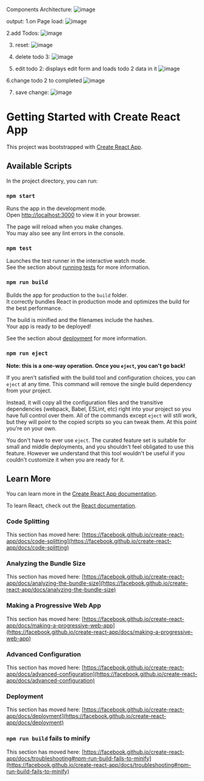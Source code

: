 Components Architecture:
![image](https://user-images.githubusercontent.com/92960836/223855703-b4617163-3901-4b43-82d4-fd5f9acf4a25.png)

output:
1.on Page load:
![image](https://user-images.githubusercontent.com/92960836/223849162-1018eceb-d290-4cbf-8783-d9fb586d1045.png)

2.add Todos:
![image](https://user-images.githubusercontent.com/92960836/223849733-7016d6fc-966f-4977-a9d5-1467ddd2955b.png)

3. reset:
![image](https://user-images.githubusercontent.com/92960836/223849846-870f649e-f97e-4ba6-9310-10e4310ee775.png)

4. delete todo 3:
![image](https://user-images.githubusercontent.com/92960836/223849970-4799ec12-68d2-4089-a5b8-e5805f3daed7.png)

5. edit todo 2: displays edit form and loads todo 2 data in it
![image](https://user-images.githubusercontent.com/92960836/223850150-3660e550-bf8f-4d49-bf4b-4138b3bcdba2.png)

6.change todo 2 to completed
![image](https://user-images.githubusercontent.com/92960836/223850383-4abca1af-599b-4bc9-a41e-d564d3faf647.png)

7. save change:
![image](https://user-images.githubusercontent.com/92960836/223850494-cfa0c617-5d8a-472a-ad12-8feef2115cf3.png)


# Getting Started with Create React App

This project was bootstrapped with [Create React App](https://github.com/facebook/create-react-app).

## Available Scripts

In the project directory, you can run:

### `npm start`

Runs the app in the development mode.\
Open [http://localhost:3000](http://localhost:3000) to view it in your browser.

The page will reload when you make changes.\
You may also see any lint errors in the console.

### `npm test`

Launches the test runner in the interactive watch mode.\
See the section about [running tests](https://facebook.github.io/create-react-app/docs/running-tests) for more information.

### `npm run build`

Builds the app for production to the `build` folder.\
It correctly bundles React in production mode and optimizes the build for the best performance.

The build is minified and the filenames include the hashes.\
Your app is ready to be deployed!

See the section about [deployment](https://facebook.github.io/create-react-app/docs/deployment) for more information.

### `npm run eject`

**Note: this is a one-way operation. Once you `eject`, you can't go back!**

If you aren't satisfied with the build tool and configuration choices, you can `eject` at any time. This command will remove the single build dependency from your project.

Instead, it will copy all the configuration files and the transitive dependencies (webpack, Babel, ESLint, etc) right into your project so you have full control over them. All of the commands except `eject` will still work, but they will point to the copied scripts so you can tweak them. At this point you're on your own.

You don't have to ever use `eject`. The curated feature set is suitable for small and middle deployments, and you shouldn't feel obligated to use this feature. However we understand that this tool wouldn't be useful if you couldn't customize it when you are ready for it.

## Learn More

You can learn more in the [Create React App documentation](https://facebook.github.io/create-react-app/docs/getting-started).

To learn React, check out the [React documentation](https://reactjs.org/).

### Code Splitting

This section has moved here: [https://facebook.github.io/create-react-app/docs/code-splitting](https://facebook.github.io/create-react-app/docs/code-splitting)

### Analyzing the Bundle Size

This section has moved here: [https://facebook.github.io/create-react-app/docs/analyzing-the-bundle-size](https://facebook.github.io/create-react-app/docs/analyzing-the-bundle-size)

### Making a Progressive Web App

This section has moved here: [https://facebook.github.io/create-react-app/docs/making-a-progressive-web-app](https://facebook.github.io/create-react-app/docs/making-a-progressive-web-app)

### Advanced Configuration

This section has moved here: [https://facebook.github.io/create-react-app/docs/advanced-configuration](https://facebook.github.io/create-react-app/docs/advanced-configuration)

### Deployment

This section has moved here: [https://facebook.github.io/create-react-app/docs/deployment](https://facebook.github.io/create-react-app/docs/deployment)

### `npm run build` fails to minify

This section has moved here: [https://facebook.github.io/create-react-app/docs/troubleshooting#npm-run-build-fails-to-minify](https://facebook.github.io/create-react-app/docs/troubleshooting#npm-run-build-fails-to-minify)
